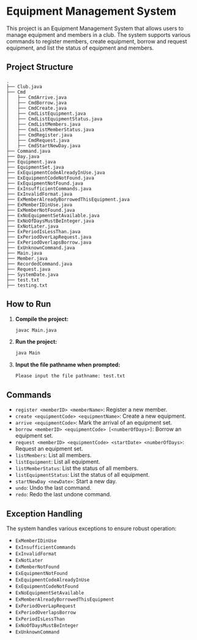 # Equipment Management System

This project is an Equipment Management System that allows users to manage equipment and members in a club. The system supports various commands to register members, create equipment, borrow and request equipment, and list the status of equipment and members.

## Project Structure

```
.
├── Club.java
├── Cmd
│   ├── CmdArrive.java
│   ├── CmdBorrow.java
│   ├── CmdCreate.java
│   ├── CmdListEquipment.java
│   ├── CmdListEquipmentStatus.java
│   ├── CmdListMembers.java
│   ├── CmdListMemberStatus.java
│   ├── CmdRegister.java
│   ├── CmdRequest.java
│   ├── CmdStartNewDay.java
├── Command.java
├── Day.java
├── Equipment.java
├── EquipmentSet.java
├── ExEquipmentCodeAlreadyInUse.java
├── ExEquipmentCodeNotFound.java
├── ExEquipmentNotFound.java
├── ExInsufficientCommands.java
├── ExInvalidFormat.java
├── ExMemberAlreadyBorrowedThisEquipment.java
├── ExMemberIDinUse.java
├── ExMemberNotFound.java
├── ExNoEquipmentSetAvailable.java
├── ExNoOfDaysMustBeInteger.java
├── ExNotLater.java
├── ExPeriodIsLessThan.java
├── ExPeriodOverLapRequest.java
├── ExPeriodOverlapsBorrow.java
├── ExUnknownCommand.java
├── Main.java
├── Member.java
├── RecordedCommand.java
├── Request.java
├── SystemDate.java
├── test.txt
├── testing.txt
```

## How to Run

1. **Compile the project:**
   ```sh
   javac Main.java
   ```

2. **Run the project:**
   ```sh
   java Main
   ```

3. **Input the file pathname when prompted:**
   ```
   Please input the file pathname: test.txt
   ```

## Commands

- `register <memberID> <memberName>`: Register a new member.
- `create <equipmentCode> <equipmentName>`: Create a new equipment.
- `arrive <equipmentCode>`: Mark the arrival of an equipment set.
- `borrow <memberID> <equipmentCode> [<numberOfDays>]`: Borrow an equipment set.
- `request <memberID> <equipmentCode> <startDate> <numberOfDays>`: Request an equipment set.
- `listMembers`: List all members.
- `listEquipment`: List all equipment.
- `listMemberStatus`: List the status of all members.
- `listEquipmentStatus`: List the status of all equipment.
- `startNewDay <newDate>`: Start a new day.
- `undo`: Undo the last command.
- `redo`: Redo the last undone command.

## Exception Handling

The system handles various exceptions to ensure robust operation:

- `ExMemberIDinUse`
- `ExInsufficientCommands`
- `ExInvalidFormat`
- `ExNotLater`
- `ExMemberNotFound`
- `ExEquipmentNotFound`
- `ExEquipmentCodeAlreadyInUse`
- `ExEquipmentCodeNotFound`
- `ExNoEquipmentSetAvailable`
- `ExMemberAlreadyBorrowedThisEquipment`
- `ExPeriodOverLapRequest`
- `ExPeriodOverlapsBorrow`
- `ExPeriodIsLessThan`
- `ExNoOfDaysMustBeInteger`
- `ExUnknownCommand`
